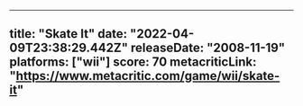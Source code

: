 
---
title: "Skate It"
date: "2022-04-09T23:38:29.442Z"
releaseDate: "2008-11-19"
platforms: ["wii"]
score: 70
metacriticLink: "https://www.metacritic.com/game/wii/skate-it"
---
